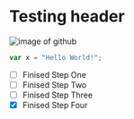 # Testing header 
![image of github](https://encrypted-tbn0.gstatic.com/images?q=tbn:ANd9GcTl8zwVyy8wiDibyIOFblqDaR4621S8pcelD1r8meymiQAolc8IPmgZXPvwmEwi50PhFjc&usqp=CAU)
```javascript
var x = "Hello World!";
```
- [ ] Finised Step One
- [ ] Finised Step Two
- [ ] Finised Step Three
- [x] Finised Step Four
